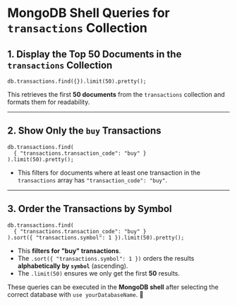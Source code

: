 # MongoDB Shell Queries for `transactions` Collection

## 1. Display the Top 50 Documents in the `transactions` Collection
```shell
db.transactions.find({}).limit(50).pretty();
```

This retrieves the first **50 documents** from the `transactions` collection and formats them for readability.

---

## 2. Show Only the `buy` Transactions
```shell
db.transactions.find(
  { "transactions.transaction_code": "buy" }
).limit(50).pretty();
```

- This filters for documents where at least one transaction in the `transactions` array has `"transaction_code": "buy"`.

---

## 3. Order the Transactions by Symbol
```shell
db.transactions.find(
  { "transactions.transaction_code": "buy" }
).sort({ "transactions.symbol": 1 }).limit(50).pretty();
```

- This **filters for "buy" transactions**.
- The `.sort({ "transactions.symbol": 1 })` orders the results **alphabetically by `symbol`** (ascending).
- The `.limit(50)` ensures we only get the first **50** results.

These queries can be executed in the **MongoDB shell** after selecting the correct database with `use yourDatabaseName`. 🚀


